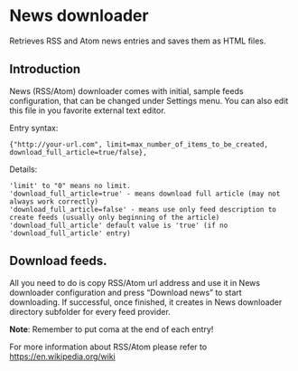 # News downloader 

Retrieves RSS and Atom news entries and saves them as HTML files.

## Introduction

News (RSS/Atom) downloader comes with initial, sample feeds configuration, that can be changed under Settings menu. You can also edit this file in you favorite external text editor.

Entry syntax:
```
{"http://your-url.com", limit=max_number_of_items_to_be_created, download_full_article=true/false},
```

Details:

```
'limit' to "0" means no limit.
'download_full_article=true' - means download full article (may not always work correctly)
'download_full_article=false' - means use only feed description to create feeds (usually only beginning of the article)
'download_full_article' default value is 'true' (if no 'download_full_article' entry)
```

## Download feeds.

All you need to do is copy RSS/Atom url address and use it in News downloader configuration and press “Download news” to start downloading. If successful, once finished, it creates in News downloader directory subfolder for every feed provider.

**Note**: Remember to put coma at the end of each entry!




For more information about RSS/Atom please refer to https://en.wikipedia.org/wiki
